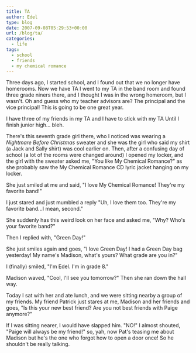 ```yaml
---
title: TA
author: Edel
type: blog
date: 2007-09-08T05:29:53+00:00
url: /blog/ta/
categories:
  - life
tags:
  - school
  - friends
  - my chemical romance
---
```

Three days ago, I started school, and I found out that we no longer have homerooms. Now we have TA I went to my TA in the band room and found three grade niners there, and I thought I was in the wrong homeroom, but I wasn't. Oh and guess who my teacher advisors are? The principal and the vice principal! This is going to be one great year.

I have three of my friends in my TA and I have to stick with my TA Until I finish junior high... bleh.

There's this seventh grade girl there, who I noticed was wearing a _Nightmare Before Christmas_ sweater and she was the girl who said my shirt (a Jack and Sally shirt) was cool earlier on. Then, after a confusing day of school (a lot of the rooms were changed around) I opened my locker, and the girl with the sweater asked me, "You like My Chemical Romance?" as she probably saw the My Chemical Romance CD lyric jacket hanging on my locker.

She just smiled at me and said, "I love My Chemical Romance! They're my favorite band!"

I just stared and just mumbled a reply "Uh, I love them too. They're my favorite band...I mean, second."

She suddenly has this weird look on her face and asked me, "Why? Who's your favorite band?"

Then I replied with, "Green Day!"

She just smiles again and goes, "I love Green Day! I had a Green Day bag yesterday! My name's Madison, what's yours? What grade are you in?"

I (finally) smiled, "I'm Edel. I'm in grade 8."

Madison waved, "Cool, I'll see you tomorrow?" Then she ran down the hall way.

Today I sat with her and ate lunch, and we were sitting nearby a group of my friends. My friend Patrick just stares at me, Madison and her friends and goes, "Is this your new best friend? Are you not best friends with Paige anymore?"

If I was sitting nearer, I would have slapped him. "NO!" I almost shouted, "Paige will always be my friend!" so, yah, now Pat's teasing me about Madison but he's the one who forgot how to open a door once! So he shouldn't be really talking.